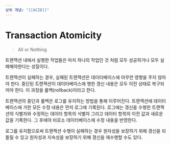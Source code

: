 ```yaml
---
상위 개념: "[[ACID]]"
---
```

# Transaction Atomicity
> All or Nothing

트랜잭션 내에서 실행한 작업들은 마치 하나의 작업인 것 처럼 모두 성공하거나 모두 실패해야한다는 성질이다.

트랜잭션이 실패하는 경우, 실패된 트랜잭션은 데이터베이스에 아무런 영향을 주지 않아야 한다. 중단된 트랜잭션이 데이터베이스에 행한 갱신 내용은 모두 이전 상태로 복구되어야 한다. 이 과정을 롤백(rollback)이라고 한다.

트랜잭션의 중단과 롤백은 로그를 유지하는 방법을 통해 이루어진다. 트랜잭션에 데이터베이스에 가한 모든 수정 내용은 먼저 로그에 기록된다. 로그에는 갱신을 수행한 트랜잭션의 식별자와 수정하는 데이터 항목의 식별자 그리고 데이터 항목의 이전 값과 새로운 값을 기록한다. 그 후에야 비로소 데이터베이스에 수정 내용을 반영한다.

로그를 유지함으로써 트랜잭션 수행이 실패하는 경우 원자성을 보장하기 위해 갱신을 되돌릴 수 있고 원자성과 지속성을 보장하기 위해 갱신을 재수행할 수도 있다.


